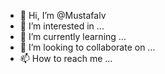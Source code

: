 - 👋 Hi, I’m @Mustafalv
- 👀 I’m interested in ...
- 🌱 I’m currently learning ...
- 💞️ I’m looking to collaborate on ...
- 📫 How to reach me ...

<!---
Mustafalv/Mustafalv is a ✨ special ✨ repository because its `README.md` (this file) appears on your GitHub profile.
You can click the Preview link to take a look at your changes.
--->
